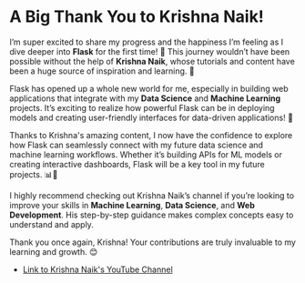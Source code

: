 # A Big Thank You to Krishna Naik!

I’m super excited to share my progress and the happiness I’m feeling as I dive deeper into **Flask** for the first
time! 🎉 This journey wouldn’t have been possible without the help of **Krishna Naik**, whose tutorials and content have been
a huge source of inspiration and learning. 🙏

Flask has opened up a whole new world for me, especially in building web applications that integrate with my **Data Science** and **Machine Learning** projects. 
It’s exciting to realize how powerful Flask can be in deploying models and creating user-friendly interfaces for data-driven applications! 🚀

Thanks to Krishna's amazing content, I now have the confidence to explore how Flask can seamlessly connect with my future data science and machine learning workflows.
Whether it’s building APIs for ML models or creating interactive dashboards, Flask will be a key tool in my future projects. 📊🤖

I highly recommend checking out Krishna Naik’s channel if you’re looking to improve your skills in **Machine Learning**, **Data Science**, and **Web Development**.
His step-by-step guidance makes complex concepts easy to understand and apply.

Thank you once again, Krishna! Your contributions are truly invaluable to my learning and growth. 😊

- [Link to Krishna Naik's YouTube Channel](https://www.youtube.com/c/KrishnaNaik)
